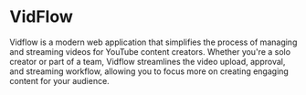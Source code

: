 # VidFlow
Vidflow is a modern web application that simplifies the process of managing and streaming videos for YouTube content creators. Whether you're a solo creator or part of a team, Vidflow streamlines the video upload, approval, and streaming workflow, allowing you to focus more on creating engaging content for your audience.
